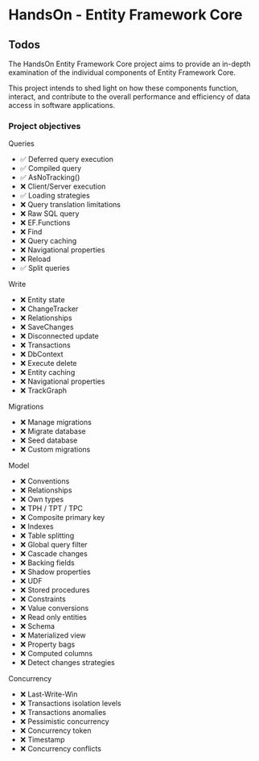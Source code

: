 # HandsOn - Entity Framework Core 

## Todos

The HandsOn Entity Framework Core project aims to provide an in-depth examination of the individual components of Entity Framework Core. 

This project intends to shed light on how these components function, interact, and contribute to the overall performance and efficiency of data access in software applications.

### Project objectives

Queries

- :white_check_mark: Deferred query execution
- :white_check_mark: Compiled query
- :white_check_mark: AsNoTracking()
- :x: Client/Server execution
- :white_check_mark: Loading strategies
- :x: Query translation limitations
- :x: Raw SQL query
- :x: EF.Functions
- :x: Find
- :x: Query caching
- :x: Navigational properties
- :x: Reload
- :white_check_mark: Split queries

Write
- :x: Entity state
- :x: ChangeTracker
- :x: Relationships
- :x: SaveChanges
- :x: Disconnected update
- :x: Transactions
- :x: DbContext
- :x: Execute delete
- :x: Entity caching
- :x: Navigational properties
- :x: TrackGraph

Migrations
- :x: Manage migrations
- :x: Migrate database
- :x: Seed database
- :x: Custom migrations

Model
- :x: Conventions
- :x: Relationships
- :x: Own types
- :x: TPH / TPT / TPC
- :x: Composite primary key
- :x: Indexes
- :x: Table splitting
- :x: Global query filter
- :x: Cascade changes
- :x: Backing fields
- :x: Shadow properties
- :x: UDF
- :x: Stored procedures
- :x: Constraints
- :x: Value conversions
- :x: Read only entities
- :x: Schema
- :x: Materialized view
- :x: Property bags
- :x: Computed columns
- :x: Detect changes strategies

Concurrency
- :x: Last-Write-Win
- :x: Transactions isolation levels
- :x: Transactions anomalies
- :x: Pessimistic concurrency
- :x: Concurrency token
- :x: Timestamp
- :x: Concurrency conflicts